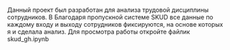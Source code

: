 Данный проект был разработан для анализа трудовой дисциплины сотрудников. В Благодаря пропускной системе SKUD все данные по каждому входу и выходу сотрудников фиксируются, на основе которых я и сделала анализ. Для просмотра работы откройте файлик skud_gh.ipynb 
